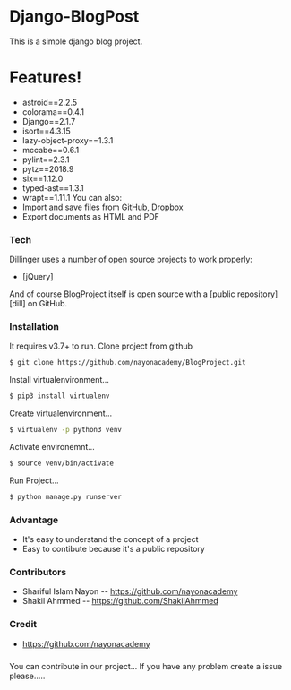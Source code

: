 # Django-BlogPost 


This is a simple django blog project. 
#  Features!
  - astroid==2.2.5
  - colorama==0.4.1
  - Django==2.1.7
  - isort==4.3.15
  - lazy-object-proxy==1.3.1
  - mccabe==0.6.1
  - pylint==2.3.1
  - pytz==2018.9
  - six==1.12.0
  - typed-ast==1.3.1
  - wrapt==1.11.1
You can also:
  - Import and save files from GitHub, Dropbox
  - Export documents as  HTML and PDF
### Tech

Dillinger uses a number of open source projects to work properly:
* [jQuery] 

And of course BlogProject itself is open source with a [public repository][dill]
 on GitHub.

### Installation

It requires  v3.7+ to run.
Clone project from github
```sh
$ git clone https://github.com/nayonacademy/BlogProject.git
```
Install virtualenvironment...
```sh
$ pip3 install virtualenv
```
Create virtualenvironment...
```sh
$ virtualenv -p python3 venv
```
Activate environemnt...
```sh
$ source venv/bin/activate
```
Run Project...
```sh
$ python manage.py runserver
```

### Advantage
  - It's easy to understand the concept of a project
  - Easy to contibute because it's a public repository
  

### Contributors
  - Shariful Islam Nayon -- https://github.com/nayonacademy
  - Shakil Ahmmed -- https://github.com/ShakilAhmmed

### Credit
  - https://github.com/nayonacademy
 
  

###
You can contribute in our project...
If you have any problem create a issue please.....



